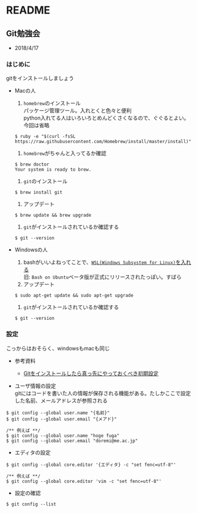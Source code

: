 # README
## Git勉強会
- 2018/4/17

### はじめに
gitをインストールしましょう
- Macの人
    1. ``homebrew``のインストール  
    パッケージ管理ツール。入れとくと色々と便利  
    python入れてる人はいろいろとめんどくさくなるので、ぐぐるとよい。今回は省略
    ```
    $ ruby -e "$(curl -fsSL https://raw.githubusercontent.com/Homebrew/install/master/install)"
    ```
    1. ``homebrew``がちゃんと入ってるか確認
    ```
    $ brew doctor
    Your system is ready to brew.
    ```
    1. ``git``のインストール
    ```
    $ brew install git
    ```
    1. アップデート
    ```
    $ brew update && brew upgrade
    ```
    1. ``git``がインストールされているか確認する
    ```
    $ git --version
    ```

- Windowsの人
    1. bashがいいよねってことで、[``WSL(Windows Subsystem for Linux)``を入れる](http://www.atmarkit.co.jp/ait/articles/1608/08/news039.html)  
    旧: ``Bash on Ubuntu``ベータ版が正式にリリースされたっぽい。すばら
    1. アップデート
    ```
    $ sudo apt-get update && sudo apt-get upgrade
    ```
    1. ``git``がインストールされているか確認する
    ```
    $ git --version
    ```

### 設定
こっからはおそらく、windowsもmacも同じ
- 参考資料
    - [Gitをインストールしたら真っ先にやっておくべき初期設定](https://qiita.com/wnoguchi/items/f7358a227dfe2640cce3)

- ユーザ情報の設定  
gitにはコードを書いた人の情報が保存される機能がある。たしかここで設定した名前、メールアドレスが参照される
```
$ git config --global user.name "{名前}"
$ git config --global user.email "{メアド}"

/** 例えば **/
$ git config --global user.name "hoge fuga"
$ git config --global user.email "doremi@me.ac.jp"
```

- エディタの設定
```
$ git config --global core.editor '{エディタ} -c "set fenc=utf-8"'

/** 例えば **/
$ git config --global core.editor 'vim -c "set fenc=utf-8"'
```

- 設定の確認
```
$ git config --list
```
